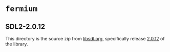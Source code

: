 # `fermium`

## SDL2-2.0.12

This directory is the source zip from [libsdl.org](https://libsdl.org/download-2.0.php), specifically release [2.0.12](https://libsdl.org/release/SDL2-2.0.12.zip) of the library.
